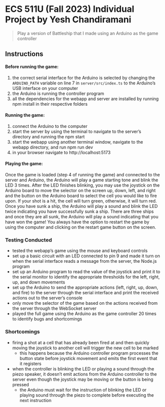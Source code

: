 # ECS 511U (Fall 2023) Individual Project by Yesh Chandiramani
> Play a version of Battleship that I made using an Arduino as the game controller

## Instructions
#### Before running the game:
1. the correct serial interface for the Arduino is selected by changing the `ARDUINO_PATH` variable on line 7 in `server/src/index.ts` to the Arduino’s USB interface on your computer
2. the Arduino is running the controller program
3. all the dependencies for the webapp and server are installed by running npm install in their respective folders
#### Running the game:
1. connect the Arduino to the computer
2. start the server by using the terminal to navigate to the server’s directory and running the npm start
3. start the webapp using another terminal window, navigate to the webapp directory, and run npm run dev
4. in your browser navigate to http://localhost:5173
#### Playing the game:
Once the game is loaded (step 4 of running the game) and connected to the server and Arduino, the Arduino will play a game starting tone and blink the LED 3 times. After the LED finishes blinking, you may use the joystick on the Arduino board to move the selector on the screen up, down, left, and right and the button on the Arduino board to select the cell you would like to fire upon. If your shot is a hit, the cell will turn green, otherwise, it will turn red. Once you have sunk a ship, the Arduino will play a sound and blink the LED twice indicating you have successfully sunk a ship. There are three ships and once they are all sunk, the Arduino will play a sound indicating that you have won the game! You always have the option to restart the game by using the computer and clicking on the restart game button on the screen.

### Testing Conducted
- tested the webapp’s game using the mouse and keyboard controls
- set up a basic circuit with an LED connected to pin 9 and made it turn on when the serial interface reads a message from the server, the Node.js program
- set up an Arduino program to read the value of the joystick and print it to the serial monitor to identify the appropriate thresholds for the left, right, up, and down movements
- set up the Arduino to send the appropriate actions (left, right, up, down, and fire) to the server through the serial interface and print the received actions out to the server’s console
- only move the selector of the game based on the actions received from the server through the WebSocket server
- played the full game using the Arduino as the game controller 20 times to identify bugs and shortcomings

### Shortcomings
- firing a shot at a cell that has already been fired at and then quickly moving the joystick to another cell will trigger the new cell to be marked
    - this happens because the Arduino controller program processes the button state before joystick movement and emits the first event that it registers
- when the controller is blinking the LED or playing a sound through the piezo speaker, it doesn’t emit actions from the Arduino controller to the server even though the joystick may be moving or the button is being pressed
    - the Arduino must wait for the instruction of blinking the LED or playing sound through the piezo to complete before executing the next instruction
